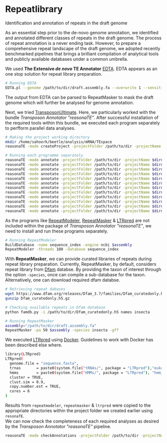 # Repeatlibrary
Identification and annotation of repeats in the draft genome

As an essential step prior to the de-novo genome annotation, we identified and annotated different classes of repeats in the draft genome. The process of repeat annotation
is a never ending task. However, to prepare a comprehensive repeat landscape of the draft genome, we adopted recently benchmarked pipelines that brings a brilliant compilation
of analytical tools and publicly available databases under a common umbrella.

We used **The Extensive *de novo* TE Annotator** [EDTA](https://github.com/oushujun/EDTA). EDTA appears as an one stop solution for repeat library preparation.
```bash
# Running EDTA
EDTA.pl --genome /path/to/dir/draft.assembly.fa --overwrite 1 --sensitive 1 --anno 1 --evaluate 1 --threads 110
```
The output from EDTA can be parsed to RepeatMasker to mask the draft genome which will further be analysed for genome annotation.

Next, we tried [TransposonUltimate](https://github.com/DerKevinRiehl/TransposonUltimate). Here, we particularly worked with the bundle *Transposon Annotator "reasonaTE"*. After successful installation of the required tools within this bundle, we executed each program separately to perfform parallel data analyses.
```bash
# Making the project working directory
mkdir /home/sahoork/beetle/analysis/mRNA/TEspace
reasonaTE -mode createProject -projectFolder /path/to/dir -projectName $dirname -inputFasta /path/to/dir/in/draft.assembly.fa

# Running each programme separately
reasonaTE -mode annotate -projectFolder /path/to/dir -projectName $dirname -tool helitronScanner
reasonaTE -mode annotate -projectFolder /path/to/dir -projectName $dirname -tool ltrHarvest 
reasonaTE -mode annotate -projectFolder /path/to/dir -projectName $dirname -tool mitefind
reasonaTE -mode annotate -projectFolder /path/to/dir -projectName $dirname -tool mitetracker xxxxx -w 10
reasonaTE -mode annotate -projectFolder /path/to/dir -projectName $dirname -tool must
reasonaTE -mode annotate -projectFolder /path/to/dir -projectName $dirname -tool repeatmodel 
reasonaTE -mode annotate -projectFolder /path/to/dir -projectName $dirname -tool repMasker
reasonaTE -mode annotate -projectFolder /path/to/dir -projectName $dirname -tool sinefind
reasonaTE -mode annotate -projectFolder /path/to/dir -projectName $dirname -tool sinescan xxxxx -k 10
reasonaTE -mode annotate -projectFolder /path/to/dir -projectName $dirname -tool tirvish
reasonaTE -mode annotate -projectFolder /path/to/dir -projectName $dirname -tool transposonPSI
reasonaTE -mode annotate -projectFolder /path/to/dir -projectName $dirname -tool NCBICDD1000
```
As the programs like [RepeatModeler](https://github.com/Dfam-consortium/RepeatModeler), [RepeatMasker](https://github.com/rmhubley/RepeatMasker) & [LTRpred](https://github.com/HajkD/LTRpred) are not included within the package of *Transposon Annotator "reasonaTE"*, we need to install and run these programs separately.
```bash
# Running RepeatModeler
BuildDatabase -name sequence_index -engine ncbi $assembly
RepeatModeler -threads 100 -database sequence_index
```
With **RepeatMasker**, we can provide curated libraries of repeats during repeat library preparation. Currently, RepeatMasker, by default, considers repeat library from [Dfam](https://www.dfam.org/) databse. By providing the taxon of interest through the option ```-species```, once can compile a sub-database for the taxon. Alternatively, one can download required dfam databse.

```bash
# Retrieving repeat dabases
wget https://www.dfam.org/releases/Dfam_3.7/families/Dfam_curatedonly.h5.gz
gunzip Dfam_curatedonly.h5.gz

# Checking available repeats in Dfam database
python famdb.py -i /path/to/dir/Dfam_curatedonly.h5 names insecta

# Running RepeatMasker
assembly="/path/to/dir/draft.assembly.fa"
RepeatMasker -pa 50 $assembly -species insecta -gff
```
We executed [LTRpred](https://github.com/HajkD/LTRpred) using [Docker](https://www.docker.com/). Guidelines to work with Docker has been described else where.

```bash
library(LTRpred)
LTRpred(
  genome.file = "sequence.fasta",
  trnas       = paste0(system.file("tRNAs/", package = "LTRpred"),"eukaryotic-tRNAs.fa"),
  hmms        = paste0(system.file("HMMs/", package = "LTRpred"), "hmm_*"),
  cluster = TRUE,
  clust.sim = 0.9,
  copy.number.est = TRUE,
  cores = 6
)
```
Results from ```repeatmodeler```, ```repeatmasker``` & ```ltrpred``` were copied to the appropriate directories within the project folder we created earlier using ```resonaTE```.  
We can now check the completeness of each required analyses as desired by the *Transposon Annotator "reasonaTE"* pipeline.
```bash
reasonaTE -mode checkAnnotations -projectFolder /path/to/dir -projectName $dirname
```
